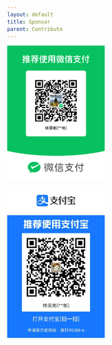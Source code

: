 ```yaml
---
layout: default
title: Sponsor
parent: Contribute
---
```


<p align="center">

<img
    alt="wechat-pay.png"
    src="https://raw.githubusercontent.com/linrongbin16/lin.nvim.dev/main/assets/sponsors/wechat-pay.png"
    width="45%"
  />

<img
    alt="alipay.jpg"
    src="https://raw.githubusercontent.com/linrongbin16/lin.nvim.dev/main/assets/sponsors/alipay.jpg"
    width="45%"
  />

<!-- {% include image.html src="/assets/sponsors/wechat-pay.png" alt="wechat-pay.png" width="45%" %} {% include image.html src="/assets/sponsors/alipay.jpg" alt="alipay.jpg" width="45%" %} -->

</p>
